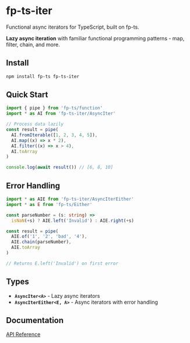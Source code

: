 # fp-ts-iter

Functional async iterators for TypeScript, built on fp-ts.

**Lazy async iteration** with familiar functional programming patterns - map, filter, chain, and more.

## Install

```bash
npm install fp-ts fp-ts-iter
```

## Quick Start

```typescript
import { pipe } from 'fp-ts/function'
import * as AI from 'fp-ts-iter/AsyncIter'

// Process data lazily
const result = pipe(
  AI.fromIterable([1, 2, 3, 4, 5]),
  AI.map((x) => x * 2),
  AI.filter((x) => x > 4),
  AI.toArray
)

console.log(await result()) // [6, 8, 10]
```

## Error Handling

```typescript
import * as AIE from 'fp-ts-iter/AsyncIterEither'
import * as E from 'fp-ts/Either'

const parseNumber = (s: string) =>
  isNaN(+s) ? AIE.left('Invalid') : AIE.right(+s)

const result = pipe(
  AIE.of('1', '2', 'bad', '4'),
  AIE.chain(parseNumber),
  AIE.toArray
)

// Returns E.left('Invalid') on first error
```

## Types

- **`AsyncIter<A>`** - Lazy async iterators
- **`AsyncIterEither<E, A>`** - Async iterators with error handling

## Documentation

[API Reference](https://mpontus.github.io/fp-ts-iter/)
